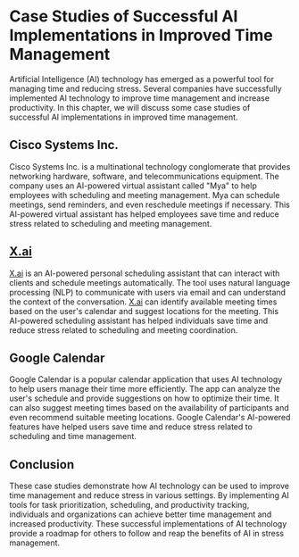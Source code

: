Case Studies of Successful AI Implementations in Improved Time Management
===========================================================================================================================

Artificial Intelligence (AI) technology has emerged as a powerful tool for managing time and reducing stress. Several companies have successfully implemented AI technology to improve time management and increase productivity. In this chapter, we will discuss some case studies of successful AI implementations in improved time management.

Cisco Systems Inc.
------------------

Cisco Systems Inc. is a multinational technology conglomerate that provides networking hardware, software, and telecommunications equipment. The company uses an AI-powered virtual assistant called "Mya" to help employees with scheduling and meeting management. Mya can schedule meetings, send reminders, and even reschedule meetings if necessary. This AI-powered virtual assistant has helped employees save time and reduce stress related to scheduling and meeting management.

[X.ai](http://X.ai)
-------------------

[X.ai](http://X.ai) is an AI-powered personal scheduling assistant that can interact with clients and schedule meetings automatically. The tool uses natural language processing (NLP) to communicate with users via email and can understand the context of the conversation. [X.ai](http://X.ai) can identify available meeting times based on the user's calendar and suggest locations for the meeting. This AI-powered scheduling assistant has helped individuals save time and reduce stress related to scheduling and meeting coordination.

Google Calendar
---------------

Google Calendar is a popular calendar application that uses AI technology to help users manage their time more efficiently. The app can analyze the user's schedule and provide suggestions on how to optimize their time. It can also suggest meeting times based on the availability of participants and even recommend suitable meeting locations. Google Calendar's AI-powered features have helped users save time and reduce stress related to scheduling and time management.

Conclusion
----------

These case studies demonstrate how AI technology can be used to improve time management and reduce stress in various settings. By implementing AI tools for task prioritization, scheduling, and productivity tracking, individuals and organizations can achieve better time management and increased productivity. These successful implementations of AI technology provide a roadmap for others to follow and reap the benefits of AI in stress management.
